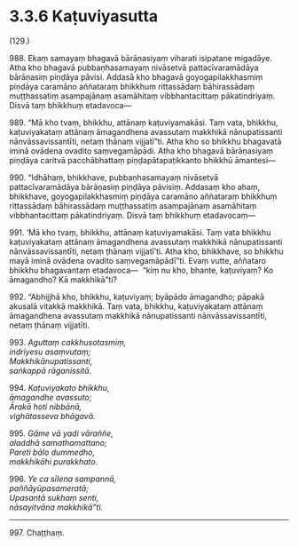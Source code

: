 

# 3.3.6 Kaṭuviyasutta




(129.)

988\. Ekaṃ samayaṃ bhagavā bārāṇasiyaṃ viharati isipatane migadāye. Atha kho bhagavā pubbaṇhasamayaṃ nivāsetvā pattacīvaramādāya bārāṇasiṃ piṇḍāya pāvisi. Addasā kho bhagavā goyogapilakkhasmiṃ piṇḍāya caramāno aññataraṃ bhikkhuṃ rittassādaṃ bāhirassādaṃ muṭṭhassatiṃ asampajānaṃ asamāhitaṃ vibbhantacittaṃ pākatindriyaṃ. Disvā taṃ bhikkhuṃ etadavoca—

989\. “Mā kho tvaṃ, bhikkhu, attānaṃ kaṭuviyamakāsi. Taṃ vata, bhikkhu, kaṭuviyakataṃ attānaṃ āmagandhena avassutaṃ makkhikā nānupatissanti nānvāssavissantīti, netaṃ ṭhānaṃ vijjatī”ti. Atha kho so bhikkhu bhagavatā iminā ovādena ovadito saṃvegamāpādi. Atha kho bhagavā bārāṇasiyaṃ piṇḍāya caritvā pacchābhattaṃ piṇḍapātapaṭikkanto bhikkhū āmantesi—

990\. “Idhāhaṃ, bhikkhave, pubbaṇhasamayaṃ nivāsetvā pattacīvaramādāya bārāṇasiṃ piṇḍāya pāvisiṃ. Addasaṃ kho ahaṃ, bhikkhave, goyogapilakkhasmiṃ piṇḍāya caramāno aññataraṃ bhikkhuṃ rittassādaṃ bāhirassādaṃ muṭṭhassatiṃ asampajānaṃ asamāhitaṃ vibbhantacittaṃ pākatindriyaṃ. Disvā taṃ bhikkhuṃ etadavocaṃ—

991\. ‘Mā kho tvaṃ, bhikkhu, attānaṃ kaṭuviyamakāsi. Taṃ vata bhikkhu kaṭuviyakataṃ attānaṃ āmagandhena avassutaṃ makkhikā nānupatissanti nānvāssavissantīti, netaṃ ṭhānaṃ vijjatī’ti. Atha kho, bhikkhave, so bhikkhu mayā iminā ovādena ovadito saṃvegamāpādī”ti. Evaṃ vutte, aññataro bhikkhu bhagavantaṃ etadavoca—  “kiṃ nu kho, bhante, kaṭuviyaṃ? Ko āmagandho? Kā makkhikā”ti?

992\. “Abhijjhā kho, bhikkhu, kaṭuviyaṃ; byāpādo āmagandho; pāpakā akusalā vitakkā makkhikā. Taṃ vata, bhikkhu, kaṭuviyakataṃ attānaṃ āmagandhena avassutaṃ makkhikā nānupatissanti nānvāssavissantīti, netaṃ ṭhānaṃ vijjatīti.

993\. _Aguttaṃ cakkhusotasmiṃ,_  
_indriyesu asaṃvutaṃ;_  
_Makkhikānupatissanti,_  
_saṅkappā rāganissitā._  


994\. _Kaṭuviyakato bhikkhu,_  
_āmagandhe avassuto;_  
_Ārakā hoti nibbānā,_  
_vighātasseva bhāgavā._  


995\. _Gāme vā yadi vāraññe,_  
_aladdhā samathamattano;_  
_Pareti bālo dummedho,_  
_makkhikāhi purakkhato._  


996\. _Ye ca sīlena sampannā,_  
_paññāyūpasameratā;_  
_Upasantā sukhaṃ senti,_  
_nāsayitvāna makkhikā”ti._  


---

997\. Chaṭṭhaṃ.






